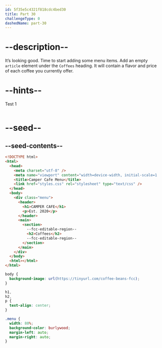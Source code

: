 ```yaml
---
id: 5f35e5c4321f818cdc4bed30
title: Part 30
challengeType: 0
dashedName: part-30
---
```


# --description--

It’s looking good. Time to start adding some menu items. Add an empty `article` element under the `Coffees` heading. It will contain a flavor and price of each coffee you currently offer.

# --hints--

Test 1

```js

```

# --seed--

## --seed-contents--

```html
<!DOCTYPE html>
<html>
  <head>
    <meta charset="utf-8" />
    <meta name="viewport" content="width=device-width, initial-scale=1.0" />
    <title>Camper Cafe Menu</title>
    <link href="styles.css" rel="stylesheet" type="text/css" />
  </head>
  <body>
    <div class="menu">
      <header>
        <h1>CAMPER CAFE</h1>
        <p>Est. 2020</p>
      </header>
      <main>
        <section>
          --fcc-editable-region--
          <h2>Coffees</h2>
          --fcc-editable-region--
        </section>
      </main>
    </div>
  </body>
  <html></html>
</html>
```

```css
body {
  background-image: url(https://tinyurl.com/coffee-beans-fcc);
}

h1,
h2,
p {
  text-align: center;
}

.menu {
  width: 80%;
  background-color: burlywood;
  margin-left: auto;
  margin-right: auto;
}
```
